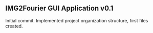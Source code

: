 ## IMG2Fourier GUI Application v0.1 ##
Initial commit.
Implemented project organization structure, first files created.
